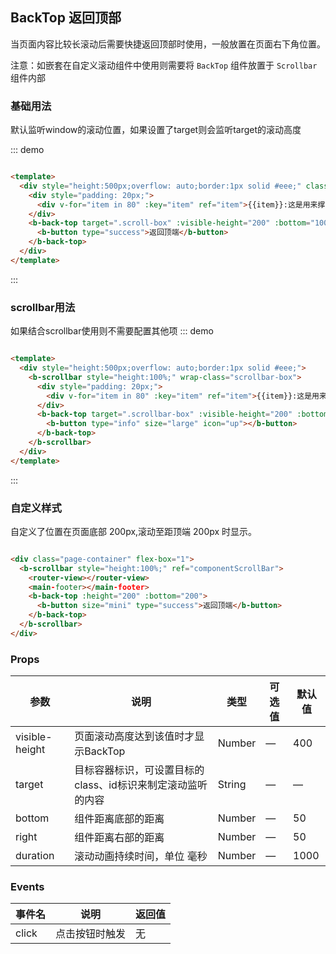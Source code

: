 ## BackTop 返回顶部

<div class="global-anchor">
  <b-anchor :scroll-offset="100">
    <b-anchor-link href="#scrollbar-yong-fa" title="scrollbar用法"></b-anchor-link>
    <b-anchor-link href="#zi-ding-yi-yang-shi" title="自定义样式"></b-anchor-link>
    <b-anchor-link href="#props" title="Props"></b-anchor-link>
    <b-anchor-link href="#events" title="Events"></b-anchor-link>
  </b-anchor>
</div>

当页面内容比较长滚动后需要快捷返回顶部时使用，一般放置在页面右下角位置。

注意：如嵌套在自定义滚动组件中使用则需要将 `BackTop` 组件放置于 `Scrollbar` 组件内部

### 基础用法

默认监听window的滚动位置，如果设置了target则会监听target的滚动高度

::: demo

```html

<template>
  <div style="height:500px;overflow: auto;border:1px solid #eee;" class="scroll-box">
    <div style="padding: 20px;">
      <div v-for="item in 80" :key="item" ref="item">{{item}}:这是用来撑开内容的行...</div>
    </div>
    <b-back-top target=".scroll-box" :visible-height="200" :bottom="100">
      <b-button type="success">返回顶端</b-button>
    </b-back-top>
  </div>
</template>
```

:::

### scrollbar用法

如果结合scrollbar使用则不需要配置其他项
::: demo

```html

<template>
  <div style="height:500px;overflow: auto;border:1px solid #eee;">
    <b-scrollbar style="height:100%;" wrap-class="scrollbar-box">
      <div style="padding: 20px;">
        <div v-for="item in 80" :key="item" ref="item">{{item}}:这是用来撑开内容的行...</div>
      </div>
      <b-back-top target=".scrollbar-box" :visible-height="200" :bottom="100">
        <b-button type="info" size="large" icon="up"></b-button>
      </b-back-top>
    </b-scrollbar>
  </div>
</template>
```

:::

### 自定义样式

自定义了位置在页面底部 200px,滚动至距顶端 200px 时显示。

```html

<div class="page-container" flex-box="1">
  <b-scrollbar style="height:100%;" ref="componentScrollBar">
    <router-view></router-view>
    <main-footer></main-footer>
    <b-back-top :height="200" :bottom="200">
      <b-button size="mini" type="success">返回顶端</b-button>
    </b-back-top>
  </b-scrollbar>
</div>
```

### Props

| 参数      | 说明    | 类型      | 可选值       | 默认值   |
|---------- |-------- |---------- |-------------  |-------- |
| visible-height    | 页面滚动高度达到该值时才显示BackTop | Number    | — | 400   |
| target    | 目标容器标识，可设置目标的class、id标识来制定滚动监听的内容  | String    | — |  —    |
| bottom    | 组件距离底部的距离  | Number    | — | 50   |
| right    | 组件距离右部的距离  | Number    | — | 50   |
| duration    | 滚动动画持续时间，单位 毫秒  | Number    | — | 1000   |

### Events

| 事件名      | 说明    | 返回值      |
|---------- |-------- |---------- |
| click    | 点击按钮时触发 | 无    |

